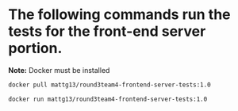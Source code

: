 # The following commands run the tests for the front-end server portion.
**Note:** Docker must be installed

```sh
docker pull mattg13/round3team4-frontend-server-tests:1.0
```
```sh
docker run mattg13/round3team4-frontend-server-tests:1.0
```
